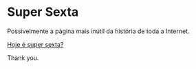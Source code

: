 Super Sexta
===========

Possivelmente a página mais inútil da história de toda a Internet.

[Hoje é super sexta?](http://rodolfocaldeira.com/super-sexta)

Thank you.
